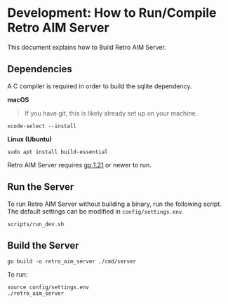 # Development: How to Run/Compile Retro AIM Server

This document explains how to Build Retro AIM Server.

## Dependencies

A C compiler is required in order to build the sqlite dependency.

**macOS**

> If you have git, this is likely already set up on your machine.

```shell
xcode-select --install
```

**Linux (Ubuntu)**

```shell
sudo apt install build-essential
```

Retro AIM Server requires [go 1.21](https://go.dev/) or newer to run.

## Run the Server

To run Retro AIM Server without building a binary, run the following script. The default settings can be modified
in `config/settings.env`.

```shell
scripts/run_dev.sh
```

## Build the Server

```shell
go build -o retro_aim_server ./cmd/server
```

To run:

```shell
source config/settings.env
./retro_aim_server
```
